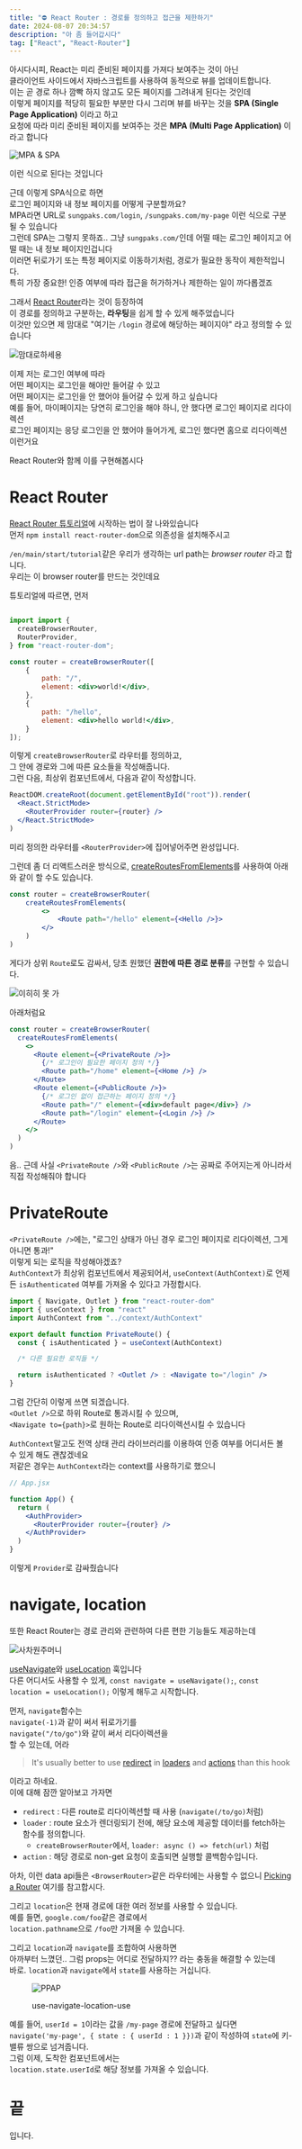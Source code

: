 ```yaml
---
title: "⛔ React Router : 경로를 정의하고 접근을 제한하기"
date: 2024-08-07 20:34:57
description: "아 좀 들어갑시다"
tag: ["React", "React-Router"]
---
```


아시다시피, React는 미리 준비된 페이지를 가져다 보여주는 것이 아닌  
클라이언트 사이드에서 자바스크립트를 사용하여 동적으로 뷰를 업데이트합니다.  
이는 곧 경로 하나 깜빡 하지 않고도 모든 페이지를 그려내게 된다는 것인데  
이렇게 페이지를 적당히 필요한 부분만 다시 그리며 뷰를 바꾸는 것을 **SPA (Single Page Application)** 이라고 하고  
요청에 따라 미리 준비된 페이지를 보여주는 것은 **MPA (Multi Page Application)** 이라고 합니다

![MPA & SPA](image.png)

이런 식으로 된다는 것입니다

근데 이렇게 SPA식으로 하면  
로그인 페이지와 내 정보 페이지를 어떻게 구분할까요?  
MPA라면 URL로 `sungpaks.com/login`, `/sungpaks.com/my-page` 이런 식으로 구분될 수 있습니다  
그런데 SPA는 그렇지 못하죠.. 그냥 `sungpaks.com/`인데 어떨 때는 로그인 페이지고 어떨 때는 내 정보 페이지인겁니다  
이러면 뒤로가기 또는 특정 페이지로 이동하기처럼, 경로가 필요한 동작이 제한적입니다.  
특히 가장 중요한! 인증 여부에 따라 접근을 허가하거나 제한하는 일이 까다롭겠죠

그래서 [React Router](https://reactrouter.com/en/main)라는 것이 등장하여  
이 경로를 정의하고 구분하는, **라우팅**을 쉽게 할 수 있게 해주었습니다  
이것만 있으면 제 맘대로 "여기는 `/login` 경로에 해당하는 페이지야" 라고 정의할 수 있습니다

![맘대로하세용](image-1.png)

이제 저는 로그인 여부에 따라  
어떤 페이지는 로그인을 해야만 들어갈 수 있고  
어떤 페이지는 로그인을 안 했어야 들어갈 수 있게 하고 싶습니다  
예를 들어, 마이페이지는 당연히 로그인을 해야 하니, 안 했다면 로그인 페이지로 리다이렉션  
로그인 페이지는 응당 로그인을 안 했어야 들어가게, 로그인 했다면 홈으로 리다이렉션  
이런거요

React Router와 함께 이를 구현해봅시다

# React Router

[React Router 튜토리얼](https://reactrouter.com/en/main/start/tutorial)에 시작하는 법이 잘 나와있습니다  
먼저 `npm install react-router-dom`으로 의존성을 설치해주시고

`/en/main/start/tutorial`같은 우리가 생각하는 url path는 _browser router_ 라고 합니다.  
우리는 이 browser router를 만드는 것인데요

튜토리얼에 따르면, 먼저

```jsx

import import {
  createBrowserRouter,
  RouterProvider,
} from "react-router-dom";

const router = createBrowserRouter([
	{
		path: "/",
		element: <div>world!</div>,
	},
	{
		path: "/hello",
		element: <div>hello world!</div>,
	}
]);
```

이렇게 `createBrowserRouter`로 라우터를 정의하고,  
그 안에 경로와 그에 따른 요소들을 작성해줍니다.  
그런 다음, 최상위 컴포넌트에서, 다음과 같이 작성합니다.

```jsx
ReactDOM.createRoot(document.getElementById("root")).render(
  <React.StrictMode>
    <RouterProvider router={router} />
  </React.StrictMode>
)
```

미리 정의한 라우터를 `<RouterProvider>`에 집어넣어주면 완성입니다.

그런데 좀 더 리액트스러운 방식으로, [createRoutesFromElements](https://reactrouter.com/en/main/utils/create-routes-from-elements)를 사용하여 아래와 같이 할 수도 있습니다.

```jsx
const router = createBrowserRouter(
	createRoutesFromElements(
		<>
			<Route path="/hello" element={<Hello />}>
		</>
	)
)
```

게다가 상위 `Route`로도 감싸서, 당초 원했던 **권한에 따른 경로 분류**를 구현할 수 있습니다.

![이히히 못 가](image-3.png)

아래처럼요

```jsx
const router = createBrowserRouter(
  createRoutesFromElements(
    <>
      <Route element={<PrivateRoute />}>
        {/* 로그인이 필요한 페이지 정의 */}
        <Route path="/home" element={<Home />} />
      </Route>
      <Route element={<PublicRoute />}>
        {/* 로그인 없이 접근하는 페이지 정의 */}
        <Route path="/" element={<div>default page</div>} />
        <Route path="/login" element={<Login />} />
      </Route>
    </>
  )
)
```

음.. 근데 사실 `<PrivateRoute />`와 `<PublicRoute />`는 공짜로 주어지는게 아니라서 직접 작성해줘야 합니다

# PrivateRoute

`<PrivateRoute />`에는, "로그인 상태가 아닌 경우 로그인 페이지로 리다이렉션, 그게 아니면 통과!"  
이렇게 되는 로직을 작성해야겠죠?  
`AuthContext`가 최상위 컴포넌트에서 제공되어서, `useContext(AuthContext)`로 언제든 `isAuthenticated` 여부를 가져올 수 있다고 가정합시다.

```jsx
import { Navigate, Outlet } from "react-router-dom"
import { useContext } from "react"
import AuthContext from "../context/AuthContext"

export default function PrivateRoute() {
  const { isAuthenticated } = useContext(AuthContext)

  /* 다른 필요한 로직들 */

  return isAuthenticated ? <Outlet /> : <Navigate to="/login" />
}
```

그럼 간단히 이렇게 쓰면 되겠습니다.  
`<Outlet />`으로 하위 Route로 통과시킬 수 있으며,  
`<Navigate to={path}>`로 원하는 Route로 리다이렉션시킬 수 있습니다

`AuthContext`말고도 전역 상태 관리 라이브러리를 이용하여 인증 여부를 어디서든 볼 수 있게 해도 괜찮겠네요  
저같은 경우는 `AuthContext`라는 context를 사용하기로 했으니

```jsx
// App.jsx

function App() {
  return (
    <AuthProvider>
      <RouterProvider router={router} />
    </AuthProvider>
  )
}
```

이렇게 `Provider`로 감싸줬습니다

# navigate, location

또한 React Router는 경로 관리와 관련하여 다른 편한 기능들도 제공하는데

![사차원주머니](image-4.png)

[useNavigate](https://reactrouter.com/en/main/hooks/use-navigate)와 [useLocation](https://reactrouter.com/en/main/hooks/use-location) 훅입니다  
다른 어디서도 사용할 수 있게, `const navigate = useNavigate();`, `const location = useLocation();` 이렇게 해두고 시작합니다.

먼저, `navigate`함수는  
`navigate(-1)`과 같이 써서 뒤로가기를  
`navigate("/to/go")`와 같이 써서 리다이렉션을  
할 수 있는데, 어라

> It's usually better to use [redirect](https://reactrouter.com/en/main/fetch/redirect) in [loaders](https://reactrouter.com/en/main/route/loader) and [actions](https://reactrouter.com/en/main/route/action) than this hook

이라고 하네요.  
이에 대해 잠깐 알아보고 가자면

- `redirect` : 다른 route로 리다이렉션할 때 사용 (`navigate(/to/go)`처럼)
- `loader` : route 요소가 렌더링되기 전에, 해당 요소에 제공할 데이터를 fetch하는 함수를 정의합니다.
  - `createBrowserRouter`에서, `loader: async () => fetch(url)` 처럼
- `action` : 해당 경로로 non-get 요청이 호출되면 실행할 콜백함수입니다.

아차, 이런 data api들은 `<BrowserRouter>`같은 라우터에는 사용할 수 없으니 [Picking a Router](https://reactrouter.com/en/main/routers/picking-a-router) 여기를 참고합시다.

그리고 `location`은 현재 경로에 대한 여러 정보를 사용할 수 있습니다.  
예를 들면, `google.com/foo`같은 경로에서  
`location.pathname`으로 `/foo`만 가져올 수 있습니다.

그리고 `location`과 `navigate`를 조합하여 사용하면  
아까부터 느꼈던.. 그럼 props는 어디로 전달하지?? 라는 충동을 해결할 수 있는데  
바로. `location`과 `navigate`에서 `state`를 사용하는 거십니다.

<figure>

![PPAP](image-5.png)

<figcaption>
use-navigate-location-use
</figcaption>

</figure>

예를 들어, `userId = 1`이라는 값을 `/my-page` 경로에 전달하고 싶다면  
`navigate('my-page', { state : { userId : 1 }})`과 같이 작성하여 `state`에 키-밸류 쌍으로 넘겨줍니다.  
그럼 이제, 도착한 컴포넌트에서는  
`location.state.userId`로 해당 정보를 가져올 수 있습니다.

# 끝

입니다.
